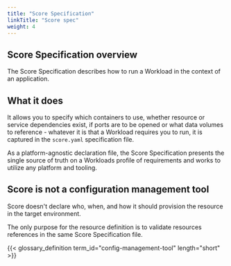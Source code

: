 ```yaml
---
title: "Score Specification"
linkTitle: "Score spec"
weight: 4
---
```


## Score Specification overview

The Score Specification describes how to run a Workload in the context of an application.

## What it does

It allows you to specify which containers to use, whether resource or service dependencies exist, if ports are to be opened or what data volumes to reference - whatever it is that a Workload requires you to run, it is captured in the `score.yaml` specification file.

As a platform-agnostic declaration file, the Score Specification presents the single source of truth on a Workloads profile of requirements and works to utilize any platform and tooling.

## Score is not a configuration management tool

Score doesn't declare who, when, and how it should provision the resource in the target environment.

The only purpose for the resource definition is to validate resources references in the same Score Specification file.

{{< glossary_definition term_id="config-management-tool" length="short" >}}
